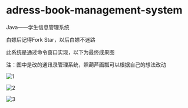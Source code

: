 # adress-book-management-system

Java——学生信息管理系统

白嫖后记得Fork Star，以后白嫖不迷路

此系统是通过命令窗口实现，以下为最终成果图

注：图中是改的通讯录管理系统，照葫芦画瓢可以根据自己的想法改动

![1](https://user-images.githubusercontent.com/79844631/184891721-e92dc362-6974-45ed-9145-0b6b4ab4bf7b.jpg)

![2](https://user-images.githubusercontent.com/79844631/184891734-935ff875-3ee4-4d2e-8e50-7e990a0672f8.jpg)

![3](https://user-images.githubusercontent.com/79844631/184891762-58e18db7-a173-401b-893b-6d9aeb28bcf2.jpg)

